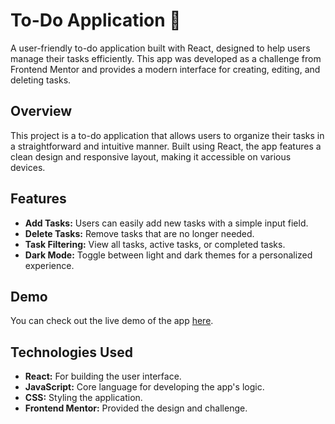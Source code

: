    <h1>To-Do Application 📝</h1>
    <p>A user-friendly to-do application built with React, designed to help users manage their tasks efficiently. This app was developed as a challenge from Frontend Mentor and provides a modern interface for creating, editing, and deleting tasks.</p>
    <h2>Overview</h2>
    <p>This project is a to-do application that allows users to organize their tasks in a straightforward and intuitive manner. Built using React, the app features a clean design and responsive layout, making it accessible on various devices.</p>   
    <h2>Features</h2>
    <ul>
        <li><strong>Add Tasks:</strong> Users can easily add new tasks with a simple input field.</li>
        <li><strong>Delete Tasks:</strong> Remove tasks that are no longer needed.</li>
        <li><strong>Task Filtering:</strong> View all tasks, active tasks, or completed tasks.</li>
        <li><strong>Dark Mode:</strong> Toggle between light and dark themes for a personalized experience.</li>
    </ul>
    <h2>Demo</h2>
    <p>You can check out the live demo of the app <a href="https://nishant-pradhan-8.github.io/todo-list-web-app/">here</a>.</p>
    <h2>Technologies Used</h2>
    <ul>
        <li><strong>React:</strong> For building the user interface.</li>
        <li><strong>JavaScript:</strong> Core language for developing the app's logic.</li>
        <li><strong>CSS:</strong> Styling the application.</li>
        <li><strong>Frontend Mentor:</strong> Provided the design and challenge.</li>
    </ul>
